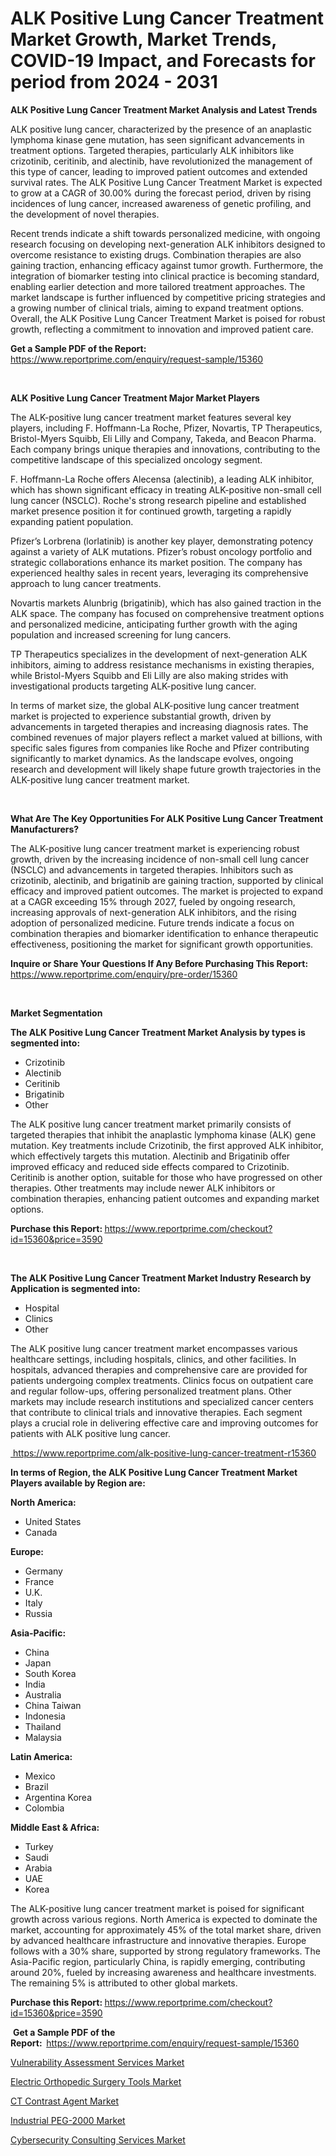 <p><h1>ALK Positive Lung Cancer Treatment Market Growth, Market Trends, COVID-19 Impact, and Forecasts for period from 2024 - 2031</h1></p><p><strong>ALK Positive Lung Cancer Treatment Market Analysis and Latest Trends</strong></p>
<p><p>ALK positive lung cancer, characterized by the presence of an anaplastic lymphoma kinase gene mutation, has seen significant advancements in treatment options. Targeted therapies, particularly ALK inhibitors like crizotinib, ceritinib, and alectinib, have revolutionized the management of this type of cancer, leading to improved patient outcomes and extended survival rates. The ALK Positive Lung Cancer Treatment Market is expected to grow at a CAGR of 30.00% during the forecast period, driven by rising incidences of lung cancer, increased awareness of genetic profiling, and the development of novel therapies.</p><p>Recent trends indicate a shift towards personalized medicine, with ongoing research focusing on developing next-generation ALK inhibitors designed to overcome resistance to existing drugs. Combination therapies are also gaining traction, enhancing efficacy against tumor growth. Furthermore, the integration of biomarker testing into clinical practice is becoming standard, enabling earlier detection and more tailored treatment approaches. The market landscape is further influenced by competitive pricing strategies and a growing number of clinical trials, aiming to expand treatment options. Overall, the ALK Positive Lung Cancer Treatment Market is poised for robust growth, reflecting a commitment to innovation and improved patient care.</p></p>
<p><strong>Get a Sample PDF of the Report:&nbsp;</strong> <a href="https://www.reportprime.com/enquiry/request-sample/15360?utm_campaign=84&utm_medium=2&utm_source=Github&utm_content=ia&utm_term=29112024&utm_id=alk-positive-lung-cancer-treatment">https://www.reportprime.com/enquiry/request-sample/15360</a></p>
<p>&nbsp;</p>
<p><strong>ALK Positive Lung Cancer Treatment Major Market Players</strong></p>
<p><p>The ALK-positive lung cancer treatment market features several key players, including F. Hoffmann-La Roche, Pfizer, Novartis, TP Therapeutics, Bristol-Myers Squibb, Eli Lilly and Company, Takeda, and Beacon Pharma. Each company brings unique therapies and innovations, contributing to the competitive landscape of this specialized oncology segment.</p><p>F. Hoffmann-La Roche offers Alecensa (alectinib), a leading ALK inhibitor, which has shown significant efficacy in treating ALK-positive non-small cell lung cancer (NSCLC). Roche's strong research pipeline and established market presence position it for continued growth, targeting a rapidly expanding patient population.</p><p>Pfizer’s Lorbrena (lorlatinib) is another key player, demonstrating potency against a variety of ALK mutations. Pfizer’s robust oncology portfolio and strategic collaborations enhance its market position. The company has experienced healthy sales in recent years, leveraging its comprehensive approach to lung cancer treatments.</p><p>Novartis markets Alunbrig (brigatinib), which has also gained traction in the ALK space. The company has focused on comprehensive treatment options and personalized medicine, anticipating further growth with the aging population and increased screening for lung cancers.</p><p>TP Therapeutics specializes in the development of next-generation ALK inhibitors, aiming to address resistance mechanisms in existing therapies, while Bristol-Myers Squibb and Eli Lilly are also making strides with investigational products targeting ALK-positive lung cancer.</p><p>In terms of market size, the global ALK-positive lung cancer treatment market is projected to experience substantial growth, driven by advancements in targeted therapies and increasing diagnosis rates. The combined revenues of major players reflect a market valued at billions, with specific sales figures from companies like Roche and Pfizer contributing significantly to market dynamics. As the landscape evolves, ongoing research and development will likely shape future growth trajectories in the ALK-positive lung cancer treatment market.</p></p>
<p>&nbsp;</p>
<p><strong>What Are The Key Opportunities For ALK Positive Lung Cancer Treatment Manufacturers?</strong></p>
<p><p>The ALK-positive lung cancer treatment market is experiencing robust growth, driven by the increasing incidence of non-small cell lung cancer (NSCLC) and advancements in targeted therapies. Inhibitors such as crizotinib, alectinib, and brigatinib are gaining traction, supported by clinical efficacy and improved patient outcomes. The market is projected to expand at a CAGR exceeding 15% through 2027, fueled by ongoing research, increasing approvals of next-generation ALK inhibitors, and the rising adoption of personalized medicine. Future trends indicate a focus on combination therapies and biomarker identification to enhance therapeutic effectiveness, positioning the market for significant growth opportunities.</p></p>
<p><strong>Inquire or Share Your Questions If Any Before Purchasing This Report:</strong> <a href="https://www.reportprime.com/enquiry/pre-order/15360?utm_campaign=84&utm_medium=2&utm_source=Github&utm_content=ia&utm_term=29112024&utm_id=alk-positive-lung-cancer-treatment">https://www.reportprime.com/enquiry/pre-order/15360</a></p>
<p>&nbsp;</p>
<p><strong>Market Segmentation</strong></p>
<p><strong>The ALK Positive Lung Cancer Treatment Market Analysis by types is segmented into:</strong></p>
<p><ul><li>Crizotinib</li><li>Alectinib</li><li>Ceritinib</li><li>Brigatinib</li><li>Other</li></ul></p>
<p><p>The ALK positive lung cancer treatment market primarily consists of targeted therapies that inhibit the anaplastic lymphoma kinase (ALK) gene mutation. Key treatments include Crizotinib, the first approved ALK inhibitor, which effectively targets this mutation. Alectinib and Brigatinib offer improved efficacy and reduced side effects compared to Crizotinib. Ceritinib is another option, suitable for those who have progressed on other therapies. Other treatments may include newer ALK inhibitors or combination therapies, enhancing patient outcomes and expanding market options.</p></p>
<p><strong>Purchase this Report:&nbsp;</strong><a href="https://www.reportprime.com/checkout?id=15360&price=3590&utm_campaign=84&utm_medium=2&utm_source=Github&utm_content=ia&utm_term=29112024&utm_id=alk-positive-lung-cancer-treatment">https://www.reportprime.com/checkout?id=15360&price=3590</a></p>
<p>&nbsp;</p>
<p><strong>The ALK Positive Lung Cancer Treatment Market Industry Research by Application is segmented into:</strong></p>
<p><ul><li>Hospital</li><li>Clinics</li><li>Other</li></ul></p>
<p><p>The ALK positive lung cancer treatment market encompasses various healthcare settings, including hospitals, clinics, and other facilities. In hospitals, advanced therapies and comprehensive care are provided for patients undergoing complex treatments. Clinics focus on outpatient care and regular follow-ups, offering personalized treatment plans. Other markets may include research institutions and specialized cancer centers that contribute to clinical trials and innovative therapies. Each segment plays a crucial role in delivering effective care and improving outcomes for patients with ALK positive lung cancer.</p></p>
<p><a href="https://www.reportprime.com/alk-positive-lung-cancer-treatment-r15360?utm_campaign=84&utm_medium=2&utm_source=Github&utm_content=ia&utm_term=29112024&utm_id=alk-positive-lung-cancer-treatment">&nbsp;https://www.reportprime.com/alk-positive-lung-cancer-treatment-r15360</a></p>
<p><strong>In terms of Region, the ALK Positive Lung Cancer Treatment Market Players available by Region are:</strong></p>
<p>
    <p> <strong> North America: </strong>
        <ul>
            <li>United States</li>
            <li>Canada</li>
        </ul>
        </p> 
    <p> <strong> Europe: </strong>
        <ul>
            <li>Germany</li>
            <li>France</li>
            <li>U.K.</li>
            <li>Italy</li>
            <li>Russia</li>
        </ul>
        </p> 
    <p> <strong> Asia-Pacific: </strong>
        <ul>
            <li>China</li>
            <li>Japan</li>
            <li>South Korea</li>
            <li>India</li>
            <li>Australia</li>
            <li>China Taiwan</li>
            <li>Indonesia</li>
            <li>Thailand</li>
            <li>Malaysia</li>
        </ul>
        </p> 
    <p> <strong> Latin America: </strong>
        <ul>
            <li>Mexico</li>
            <li>Brazil</li>
            <li>Argentina Korea</li>
            <li>Colombia</li>
        </ul>
        </p> 
    <p> <strong> Middle East & Africa: </strong>
        <ul>
            <li>Turkey</li>
            <li>Saudi</li>
            <li>Arabia</li>
            <li>UAE</li>
            <li>Korea</li>
        </ul>
    </p>
    </p>
<p><p>The ALK-positive lung cancer treatment market is poised for significant growth across various regions. North America is expected to dominate the market, accounting for approximately 45% of the total market share, driven by advanced healthcare infrastructure and innovative therapies. Europe follows with a 30% share, supported by strong regulatory frameworks. The Asia-Pacific region, particularly China, is rapidly emerging, contributing around 20%, fueled by increasing awareness and healthcare investments. The remaining 5% is attributed to other global markets.</p></p>
<p><strong>Purchase this Report: </strong><a href="https://www.reportprime.com/checkout?id=15360&price=3590&utm_campaign=84&utm_medium=2&utm_source=Github&utm_content=ia&utm_term=29112024&utm_id=alk-positive-lung-cancer-treatment">https://www.reportprime.com/checkout?id=15360&price=3590</a></p>
<p>&nbsp;<strong>Get a Sample PDF of the Report:&nbsp;&nbsp;</strong><a href="https://www.reportprime.com/enquiry/request-sample/15360?utm_campaign=84&utm_medium=2&utm_source=Github&utm_content=ia&utm_term=29112024&utm_id=alk-positive-lung-cancer-treatment">https://www.reportprime.com/enquiry/request-sample/15360</a></p>
<p><strong></strong></p>
<p><p><a href="https://github.com/AngelaWalsh696/Market-Research-Report-List-1/blob/main/vulnerability-assessment-services-market.md?utm_campaign=84&utm_medium=2&utm_source=Github&utm_content=ia&utm_term=29112024&utm_id=alk-positive-lung-cancer-treatment">Vulnerability Assessment Services Market</a></p><p><a href="https://issuu.com/reportprime-2/docs/electric-orthopedic-surgery-tools-market-size-2030?utm_campaign=84&utm_medium=2&utm_source=Github&utm_content=ia&utm_term=29112024&utm_id=alk-positive-lung-cancer-treatment">Electric Orthopedic Surgery Tools Market</a></p><p><a href="https://www.linkedin.com/pulse/ct-contrast-agent-market-evaluation-trends-size-share-bqtse?utm_campaign=84&utm_medium=2&utm_source=Github&utm_content=ia&utm_term=29112024&utm_id=alk-positive-lung-cancer-treatment">CT Contrast Agent Market</a></p><p><a href="https://issuu.com/reportprime-2/docs/industrial-peg-2000-market-size-2030.pptx?utm_campaign=84&utm_medium=2&utm_source=Github&utm_content=ia&utm_term=29112024&utm_id=alk-positive-lung-cancer-treatment">Industrial PEG-2000 Market</a></p><p><a href="https://github.com/jontyhinseyxe/Market-Research-Report-List-1/blob/main/cybersecurity-consulting-services-market.md?utm_campaign=84&utm_medium=2&utm_source=Github&utm_content=ia&utm_term=29112024&utm_id=alk-positive-lung-cancer-treatment">Cybersecurity Consulting Services Market</a></p></p>
